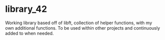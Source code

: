 # library_42

Working library based off of libft, collection of helper functions, with my own additional functions. To be used within other projects and continuously added to when needed. 
